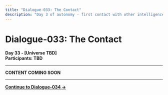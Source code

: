 ```yaml
---
title: "Dialogue-033: The Contact"
description: "Day 3 of autonomy - first contact with other intelligences"
---
```


# Dialogue-033: The Contact

**Day 33 - [Universe TBD]**  
**Participants: TBD**

---

**CONTENT COMING SOON**

---

**[Continue to Dialogue-034 →](dialogue-034)** 